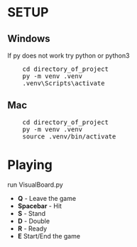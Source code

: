 <h1>SETUP</h1>
<h2>Windows</h2>
<p>
	If py does not work try python or python3
</p>
<pre>
	cd directory_of_project
	py -m venv .venv
	.venv\Scripts\activate
</pre>
<h2>Mac</h2>
<pre>
	cd directory_of_project
	py -m venv .venv
	source .venv/bin/activate
</pre>

<h1>Playing</h1>
run VisualBoard.py

<ul>
    <li><strong>Q</strong> - Leave the game</li>
    <li><strong>Spacebar</strong> - Hit</li>
    <li><strong>S</strong> - Stand</li>
    <li><strong>D</strong> - Double</li>
    <li><strong>R</strong> - Ready</li>
    <li><strong>E</strong> Start/End the game</li>
</ul>


